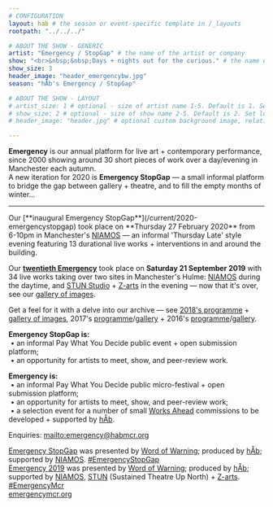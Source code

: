 ```yaml
---
# CONFIGURATION
layout: hab # the season or event-specific template in /_layouts
rootpath: "../../../"

# ABOUT THE SHOW - GENERIC
artist: "Emergency / StopGap" # the name of the artist or company
show: "<br>&nbsp;&nbsp;Days + nights out for the curious." # the name of the artist or company
show_size: 3
header_image: "header_emergencybw.jpg"   
season: "hÅb's Emergency / StopGap" 

# ABOUT THE SHOW - LAYOUT
# artist_size: 1 # optional - size of artist name 1-5. Default is 1. Set longer names to lower values
# show_size: 2 # optional - size of show name 2-5. Default is 2. Set longer names to lower values
# header_image: "header.jpg" # optional custom background image, relative to current page

---
```

**Emergency** is our annual platform for live art + contemporary performance, since 2000 showing around 30 short pieces of work over a day/evening in Manchester each autumn.<br>A new iteration for 2020 is **Emergency StopGap** — a small informal platform to bridge the gap between gallery + theatre, and to fill the empty months of winter…             
<hr>         
Our [**inaugural Emergency StopGap**](/current/2020-emergencystopgap) took place on **Thursday 27 February 2020** from 6-10pm in Manchester's <a href="http://www.niamos.space" target="_blank">NIAMOS</a> — an informal 'Thursday Late' style evening featuring 13 durational live works + interventions in and around the building.        
        
Our [**twentieth Emergency**](/archive/2019-emergency) took place on **Saturday 21 September 2019** with 34 live works taking over two sites in Manchester's Hulme: <a href="https://www.niamos.space" target="_blank">NIAMOS</a> during the daytime, and <a href="http://stunlive.com" target="_blank">STUN Studio</a> + <a href="http://www.z-arts.org/about-us/getting-here" target="_blank">Z-arts</a> in the evening — now that it's over, see our [gallery of images](/galleries/2019-emergency).        

Get a feel for it with a delve into our archive — see [2018's programme](/archive/2018-emergency) + [gallery of images](/galleries/2018-emergency), 2017's [programme](/archive/2017-emergency)/[gallery](/galleries/2017-emergency) + 2016's [programme](/archive/2016-emergency)/[gallery](/galleries/2016-emergency).         
        
**Emergency StopGap is:**<br>&nbsp;• an informal Pay What You Decide public event + open submission platform;<br>&nbsp;• an opportunity for artists to meet, show, and peer-review work.         
         
**Emergency is:**<br>&nbsp;• an informal Pay What You Decide public micro-festival + open submission platform;<br>&nbsp;• an opportunity for artists to meet, show, and peer-review work;<br>&nbsp;• a selection event for a number of small [Works Ahead](/hab/worksahead) commissions to be developed + supported by [hÅb](/hab).         
         
Enquiries: <mailto:emergency@habmcr.org>           
         
[Emergency StopGap](/current/2020-emergencystopgap) was presented by [Word of Warning](/); produced by [hÅb](/hab); supported by <a href="http://www.niamos.space" target="_blank">NIAMOS</a>. <a href="http://twitter.com/hashtag/EmergencyStopGap" target="_blank">#EmergencyStopGap</a>         
[Emergency 2019](/archive/2019-emergency) was presented by [Word of Warning](/); produced by [hÅb](/hab); supported by <a href="http://www.niamos.space" target="_blank">NIAMOS</a>, <a href="http://stunlive.com" target="_blank">STUN</a> (Sustained Theatre Up North) + <a href="http://www.z-arts.org" target="_blank">Z-arts</a>. <a href="http://twitter.com/hashtag/EmergencyMcr" target="_blank">#EmergencyMcr</a>          
<a href="http://emergencymcr.org" target="_blank">emergencymcr.org</a>

